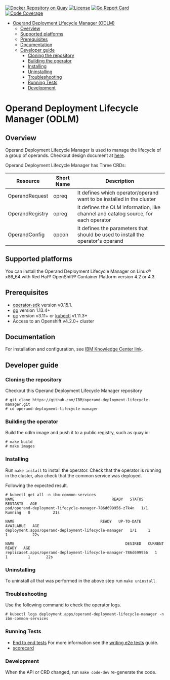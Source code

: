 [![Docker Repository on Quay](https://quay.io/repository/opencloudio/odlm/status "Docker Repository on Quay")](https://quay.io/repository/opencloudio/odlm)
[![License](http://img.shields.io/:license-apache-blue.svg)](http://www.apache.org/licenses/LICENSE-2.0.html)
[![Go Report Card](https://goreportcard.com/badge/github.com/IBM/operand-deployment-lifecycle-manager)](https://goreportcard.com/report/github.com/IBM/operand-deployment-lifecycle-manager)
[![Code Coverage](https://codecov.io/gh/IBM/operand-deployment-lifecycle-manager/branch/master/graphs/badge.svg?branch=master)](https://codecov.io/gh/IBM/operand-deployment-lifecycle-manager?branch=master)
<!-- START doctoc generated TOC please keep comment here to allow auto update -->
<!-- DON'T EDIT THIS SECTION, INSTEAD RE-RUN doctoc TO UPDATE -->

- [Operand Deployment Lifecycle Manager (ODLM)](#operand-deployment-lifecycle-manager-odlm)
  - [Overview](#overview)
  - [Supported platforms](#supported-platforms)
  - [Prerequisites](#prerequisites)
  - [Documentation](#documentation)
  - [Developer guide](#developer-guide)
    - [Cloning the repository](#cloning-the-repository)
    - [Building the operator](#building-the-operator)
    - [Installing](#installing)
    - [Uninstalling](#uninstalling)
    - [Troubleshooting](#troubleshooting)
    - [Running Tests](#running-tests)
    - [Development](#development)

<!-- END doctoc generated TOC please keep comment here to allow auto update -->

# Operand Deployment Lifecycle Manager (ODLM)

## Overview

Operand Deployment Lifecycle Manager is used to manage the lifecycle of a group of operands. Checkout design document at [here](./docs/design/operand-deployment-lifecycle-manager.md).

Operand Deployment Lifecycle Manager has Three CRDs:

| Resource                 | Short Name | Description                                                                                |
|--------------------------|------------|--------------------------------------------------------------------------------------------|
| OperandRequest | opreq | It defines which operator/operand want to be installed in the cluster |
| OperandRegistry | opreg | It defines the OLM information, like channel and catalog source, for each operator|
| OperandConfig | opcon | It defines the parameters that should be used to install the operator's operand |

## Supported platforms

You can install the Operand Deployment Lifecycle Manager on Linux® x86_64 with Red Hat® OpenShift® Container Platform version 4.2 or 4.3.

## Prerequisites

- [operator-sdk][operator_sdk] version v0.15.1.
- [go][go_tool] version 1.13.4+
- [oc][oc_tool] version v3.11+ or [kubectl][kubectl_tool] v1.11.3+
- Access to an Openshift v4.2.0+ cluster

## Documentation

For installation and configuration, see [IBM Knowledge Center link](https://www.ibm.com/support/knowledgecenter/en/SSHKN6/installer/landing_installer.html).

## Developer guide

### Cloning the repository

Checkout this Operand Deployment Lifecycle Manager repository

```console
# git clone https://github.com/IBM/operand-deployment-lifecycle-manager.git
# cd operand-deployment-lifecycle-manager
```

### Building the operator

Build the odlm image and push it to a public registry, such as quay.io:

```console
# make build
# make images
```

### Installing

Run `make install` to install the operator. Check that the operator is running in the cluster, also check that the common service was deployed.

Following the expected result.

```console
# kubectl get all -n ibm-common-services
NAME                                           READY   STATUS    RESTARTS   AGE
pod/operand-deployment-lifecycle-manager-786d699956-z7k4n   1/1     Running   0          21s

NAME                                      READY   UP-TO-DATE   AVAILABLE   AGE
deployment.apps/operand-deployment-lifecycle-manager   1/1     1            1           22s

NAME                                                 DESIRED   CURRENT   READY   AGE
replicaset.apps/operand-deployment-lifecycle-manager-786d699956   1         1         1       22s
```

### Uninstalling

To uninstall all that was performed in the above step run `make uninstall`.

### Troubleshooting

Use the following command to check the operator logs.

```console
# kubectl logs deployment.apps/operand-deployment-lifecycle-manager -n ibm-common-services
```

### Running Tests

- [End to end tests](./docs/dev/e2e.md)
For more information see the [writing e2e tests](https://github.com/operator-framework/operator-sdk/blob/master/doc/test-framework/writing-e2e-tests.md) guide.
- [scorecard](./doc/dev/scorecard.md)

### Development

When the API or CRD changed, run `make code-dev` re-generate the code.

[go_tool]: https://golang.org/dl/
[kubectl_tool]: https://kubernetes.io/docs/tasks/tools/install-kubectl/
[oc_tool]: https://docs.okd.io/3.11/cli_reference/get_started_cli.html#cli-reference-get-started-cli
[operator_sdk]: https://github.com/operator-framework/operator-sdk
[operator_install]: https://github.com/operator-framework/operator-sdk/blob/master/doc/user/install-operator-sdk.md
